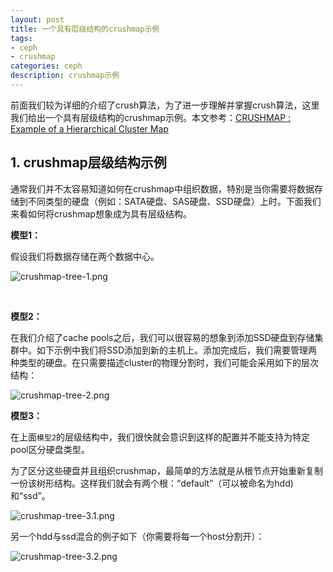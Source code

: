 ```yaml
---
layout: post
title: 一个具有层级结构的crushmap示例
tags:
- ceph
- crushmap
categories: ceph
description: crushmap示例
---
```



前面我们较为详细的介绍了crush算法，为了进一步理解并掌握crush算法，这里我们给出一个具有层级结构的crushmap示例。本文参考：[CRUSHMAP : Example of a Hierarchical Cluster Map](http://ceph.com/geen-categorie/crushmap-example-of-a-hierarchical-cluster-map/)

<!-- more -->


## 1. crushmap层级结构示例

通常我们并不太容易知道如何在crushmap中组织数据，特别是当你需要将数据存储到不同类型的硬盘（例如：SATA硬盘、SAS硬盘、SSD硬盘）上时。下面我们来看如何将crushmap想象成为具有层级结构。

**模型1：**

假设我们将数据存储在两个数据中心。

![crushmap-tree-1.png](https://ivanzz1001.github.io/records/assets/img/ceph/crushmap/crushmap-tree-1.png)

<br />

**模型2：**

在我们介绍了cache pools之后，我们可以很容易的想象到添加SSD硬盘到存储集群中。如下示例中我们将SSD添加到新的主机上。添加完成后，我们需要管理两种类型的硬盘。在只需要描述cluster的物理分割时，我们可能会采用如下的层次结构：

![crushmap-tree-2.png](https://ivanzz1001.github.io/records/assets/img/ceph/crushmap/crushmap-tree-2.png)


**模型3：**

在上面```模型2```的层级结构中，我们很快就会意识到这样的配置并不能支持为特定pool区分硬盘类型。

为了区分这些硬盘并且组织crushmap，最简单的方法就是从根节点开始重新复制一份该树形结构。这样我们就会有两个根：“default”（可以被命名为hdd)和“ssd”。

![crushmap-tree-3.1.png](https://ivanzz1001.github.io/records/assets/img/ceph/crushmap/crushmap-tree-3.1.png)

另一个hdd与ssd混合的例子如下（你需要将每一个host分割开）：

![crushmap-tree-3.2.png](https://ivanzz1001.github.io/records/assets/img/ceph/crushmap/crushmap-tree-3.2.png)

<br />
<br />
<br />


